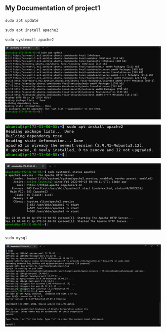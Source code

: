 ## My Documentation of project1

`sudo apt update`

`sudo apt install apache2`

`sudo systemctl apache2`

![Sudo update](./images/sudo-update.png)

![Apache2 Installed](./images/apache2-installed.png)

![Apache Status](./images/apache-status.png)

`sudo mysql`

![Mysql installed](./images/sudo-mysql.png)
